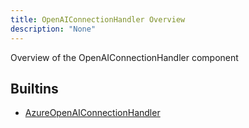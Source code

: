```yaml
---
title: OpenAIConnectionHandler Overview
description: "None"
---
```

Overview of the OpenAIConnectionHandler component
## Builtins
* [AzureOpenAIConnectionHandler](/docs/components/openaiconnectionhandler/azureopenaiconnectionhandler/)